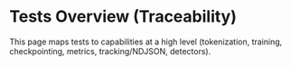 # Tests Overview (Traceability)

This page maps tests to capabilities at a high level (tokenization, training,
checkpointing, metrics, tracking/NDJSON, detectors).
